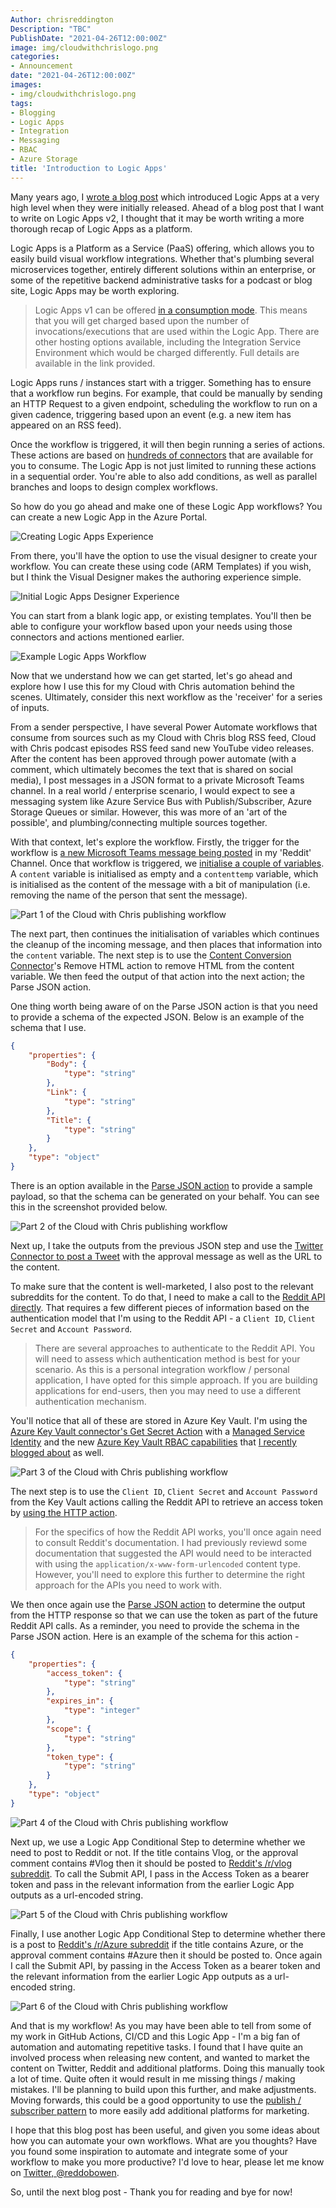 ```yaml
---
Author: chrisreddington
Description: "TBC"
PublishDate: "2021-04-26T12:00:00Z"
image: img/cloudwithchrislogo.png
categories:
- Announcement
date: "2021-04-26T12:00:00Z"
images:
- img/cloudwithchrislogo.png
tags:
- Blogging
- Logic Apps
- Integration
- Messaging
- RBAC
- Azure Storage
title: 'Introduction to Logic Apps'
---
```

Many years ago, I [wrote a blog post](/blog/integration-platform-as-a-service-logic-apps) which introduced Logic Apps at a very high level when they were initially released. Ahead of a blog post that I want to write on Logic Apps v2, I thought that it may be worth writing a more thorough recap of Logic Apps as a platform.

Logic Apps is a Platform as a Service (PaaS) offering, which allows you to easily build visual workflow integrations. Whether that's plumbing several microservices together, entirely different solutions within an enterprise, or some of the repetitive backend administrative tasks for a podcast or blog site, Logic Apps may be worth exploring.

  > Logic Apps v1 can be offered [in a consumption mode](https://docs.microsoft.com/en-us/azure/logic-apps/logic-apps-pricing). This means that you will get charged based upon the number of invocations/executions that are used within the Logic App. There are other hosting options available, including the Integration Service Environment which would be charged differently. Full details are available in the link provided.

Logic Apps runs / instances start with a trigger. Something has to ensure that a workflow run begins. For example, that could be manually by sending an HTTP Request to a given endpoint, scheduling the workflow to run on a given cadence, triggering based upon an event (e.g. a new item has appeared on an RSS feed).

Once the workflow is triggered, it will then begin running a series of actions. These actions are based on [hundreds of connectors](https://docs.microsoft.com/en-us/azure/connectors/apis-list) that are available for you to consume. The Logic App is not just limited to running these actions in a sequential order. You're able to also add conditions, as well as parallel branches and loops to design complex workflows.

So how do you go ahead and make one of these Logic App workflows? You can create a new Logic App in the Azure Portal.

![Creating Logic Apps Experience](/img/blog/introduction-to-logic-apps/logicapps-create.png)

From there, you'll have the option to use the visual designer to create your workflow. You can create these using code (ARM Templates) if you wish, but I think the Visual Designer makes the authoring experience simple.

![Initial Logic Apps Designer Experience](/img/blog/introduction-to-logic-apps/logicapps-designer.png)

You can start from a blank logic app, or existing templates. You'll then be able to configure your workflow based upon your needs using those connectors and actions mentioned earlier.

![Example Logic Apps Workflow](/img/blog/introduction-to-logic-apps/logicapps-designer2.png)

Now that we understand how we can get started, let's go ahead and explore how I use this for my Cloud with Chris automation behind the scenes. Ultimately, consider this next workflow as the 'receiver' for a series of inputs.

From a sender perspective, I have several Power Automate workflows that consume from sources such as my Cloud with Chris blog RSS feed, Cloud with Chris podcast episodes RSS feed sand new YouTube video releases. After the content has been approved through power automate (with a comment, which ultimately becomes the text that is shared on social media), I post messages in a JSON format to a private Microsoft Teams channel. In a real world / enterprise scenario, I would expect to see a messaging system like Azure Service Bus with Publish/Subscriber, Azure Storage Queues or similar. However, this was more of an 'art of the possible', and plumbing/connecting multiple sources together.

With that context, let's explore the workflow. Firstly, the trigger for the workflow is [a new Microsoft Teams message being posted](https://docs.microsoft.com/en-us/connectors/teams/#triggers) in my 'Reddit' Channel. Once that workflow is triggered, we [initialise a couple of variables](https://docs.microsoft.com/en-us/azure/logic-apps/logic-apps-create-variables-store-values#initialize-variable). A ``content`` variable is initialised as empty and a ``contenttemp`` variable, which is initialised as the content of the message with a bit of manipulation (i.e. removing the name of the person that sent the message).

![Part 1 of the Cloud with Chris publishing workflow](/img/blog/introduction-to-logic-apps/logicapp-part1.png)

The next part, then continues the initialisation of variables which continues the cleanup of the incoming message, and then places that information into the ``content`` variable. The next step is to use the [Content Conversion Connector](https://docs.microsoft.com/en-us/connectors/conversionservice/)'s Remove HTML action to remove HTML from the content variable. We then feed the output of that action into the next action; the Parse JSON action.

One thing worth being aware of on the Parse JSON action is that you need to provide a schema of the expected JSON. Below is an example of the schema that I use.

```json
{
    "properties": {
        "Body": {
            "type": "string"
        },
        "Link": {
            "type": "string"
        },
        "Title": {
            "type": "string"
        }
    },
    "type": "object"
}
```

There is an option available in the [Parse JSON action](https://docs.microsoft.com/en-us/azure/logic-apps/logic-apps-perform-data-operations#parse-json-action) to provide a sample payload, so that the schema can be generated on your behalf. You can see this in the screenshot provided below.

![Part 2 of the Cloud with Chris publishing workflow](/img/blog/introduction-to-logic-apps/logicapp-part2.png)

Next up, I take the outputs from the previous JSON step and use the [Twitter Connector to post a Tweet](https://docs.microsoft.com/en-us/connectors/twitter/#post-a-tweet) with the approval message as well as the URL to the content.

To make sure that the content is well-marketed, I also post to the relevant subreddits for the content. To do that, I need to make a call to the [Reddit API directly](https://www.reddit.com/dev/api/). That requires a few different pieces of information based on the authentication model that I'm using to the Reddit API - a ``Client ID``, ``Client Secret`` and ``Account Password``.

  > There are several approaches to authenticate to the Reddit API. You will need to assess which authentication method is best for your scenario. As this is a personal integration workflow / personal application, I have opted for this simple approach. If you are building applications for end-users, then you may need to use a different authentication mechanism.
  
You'll notice that all of these are stored in Azure Key Vault. I'm using the [Azure Key Vault connector's Get Secret Action](https://docs.microsoft.com/en-us/connectors/keyvault/#get-secret) with a [Managed Service Identity](https://docs.microsoft.com/en-us/azure/logic-apps/create-managed-service-identity) and the new [Azure Key Vault RBAC capabilities](https://docs.microsoft.com/en-gb/azure/key-vault/general/rbac-guide?tabs=azure-cli#using-azure-rbac-secret-key-and-certificate-permissions-with-key-vault) that [I recently blogged about](/blog/azure-rbac-dataplane) as well.

![Part 3 of the Cloud with Chris publishing workflow](/img/blog/introduction-to-logic-apps/logicapp-part3.png)

The next step is to use the ``Client ID``, ``Client Secret`` and ``Account Password`` from the Key Vault actions calling the Reddit API to retrieve an access token by [using the HTTP action](https://docs.microsoft.com/en-us/azure/connectors/connectors-native-http#add-an-http-action).

  > For the specifics of how the Reddit API works, you'll once again need to consult Reddit's documentation. I had previously reviewd some documentation that suggested the API would need to be interacted with using the ``application/x-www-form-urlencoded`` content type. However, you'll need to explore this further to determine the right approach for the APIs you need to work with.

We then once again use the [Parse JSON action](https://docs.microsoft.com/en-us/azure/logic-apps/logic-apps-perform-data-operations#parse-json-action) to determine the output from the HTTP response so that we can use the token as part of the future Reddit API calls. As a reminder, you need to provide the schema in the Parse JSON action. Here is an example of the schema for this action -

```json
{
    "properties": {
        "access_token": {
            "type": "string"
        },
        "expires_in": {
            "type": "integer"
        },
        "scope": {
            "type": "string"
        },
        "token_type": {
            "type": "string"
        }
    },
    "type": "object"
}
```

![Part 4 of the Cloud with Chris publishing workflow](/img/blog/introduction-to-logic-apps/logicapp-part4.png)

Next up, we use a Logic App Conditional Step to determine whether we need to post to Reddit or not. If the title contains Vlog, or the approval comment contains #Vlog then it should be posted to [Reddit's /r/vlog subreddit](https://www.reddit.com/r/vlog). To call the Submit API, I pass in the Access Token as a bearer token and pass in the relevant information from the earlier Logic App outputs as a url-encoded string.

![Part 5 of the Cloud with Chris publishing workflow](/img/blog/introduction-to-logic-apps/logicapp-part5.png)

Finally, I use another Logic App Conditional Step to determine whether there is a post to [Reddit's /r/Azure subreddit](https://www.reddit.com/r/azure) if the title contains Azure, or the approval comment contains #Azure then it should be posted to. Once again I call the Submit API, by passing in the Access Token as a bearer token and the relevant information from the earlier Logic App outputs as a url-encoded string.

![Part 6 of the Cloud with Chris publishing workflow](/img/blog/introduction-to-logic-apps/logicapp-part6.png)

And that is my workflow! As you may have been able to tell from some of my work in GitHub Actions, CI/CD and this Logic App - I'm a big fan of automation and automating repetitive tasks. I found that I have quite an involved process when releasing new content, and wanted to market the content on Twitter, Reddit and additional platforms. Doing this manually took a lot of time. Quite often it would result in me missing things / making mistakes. I'll be planning to build upon this further, and make adjustments. Moving forwards, this could be a good opportunity to use the [publish / subscriber pattern](https://docs.microsoft.com/en-us/azure/architecture/patterns/publisher-subscriber) to more easily add additional platforms for marketing.

I hope that this blog post has been useful, and given you some ideas about how you can automate your own workflows. What are you thoughts? Have you found some inspiration to automate and integrate some of your workflow to make you more productive? I'd love to hear, please let me know on [Twitter, @reddobowen](https://twitter.com/reddobowen).

So, until the next blog post - Thank you for reading and bye for now!